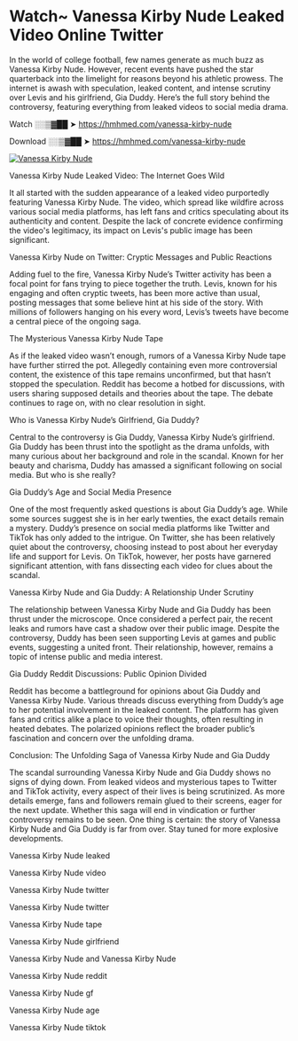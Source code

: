 # Watch~ Vanessa Kirby Nude Leaked Video Online Twitter

In the world of college football, few names generate as much buzz as Vanessa Kirby Nude. However, recent events have pushed the star quarterback into the limelight for reasons beyond his athletic prowess. The internet is awash with speculation, leaked content, and intense scrutiny over Levis and his girlfriend, Gia Duddy. Here’s the full story behind the controversy, featuring everything from leaked videos to social media drama.

Watch ░░▒▓██ ➤ https://hmhmed.com/vanessa-kirby-nude

Download ░░▒▓██ ➤ https://hmhmed.com/vanessa-kirby-nude

[![Vanessa Kirby Nude](https://i.imgur.com/dJHk4Zq.gif)](https://hmhmed.com/vanessa-kirby-nude)

Vanessa Kirby Nude Leaked Video: The Internet Goes Wild

It all started with the sudden appearance of a leaked video purportedly featuring Vanessa Kirby Nude. The video, which spread like wildfire across various social media platforms, has left fans and critics speculating about its authenticity and content. Despite the lack of concrete evidence confirming the video's legitimacy, its impact on Levis's public image has been significant.

Vanessa Kirby Nude on Twitter: Cryptic Messages and Public Reactions

Adding fuel to the fire, Vanessa Kirby Nude’s Twitter activity has been a focal point for fans trying to piece together the truth. Levis, known for his engaging and often cryptic tweets, has been more active than usual, posting messages that some believe hint at his side of the story. With millions of followers hanging on his every word, Levis’s tweets have become a central piece of the ongoing saga.

The Mysterious Vanessa Kirby Nude Tape

As if the leaked video wasn’t enough, rumors of a Vanessa Kirby Nude tape have further stirred the pot. Allegedly containing even more controversial content, the existence of this tape remains unconfirmed, but that hasn’t stopped the speculation. Reddit has become a hotbed for discussions, with users sharing supposed details and theories about the tape. The debate continues to rage on, with no clear resolution in sight.

Who is Vanessa Kirby Nude’s Girlfriend, Gia Duddy?

Central to the controversy is Gia Duddy, Vanessa Kirby Nude’s girlfriend. Gia Duddy has been thrust into the spotlight as the drama unfolds, with many curious about her background and role in the scandal. Known for her beauty and charisma, Duddy has amassed a significant following on social media. But who is she really?

Gia Duddy’s Age and Social Media Presence

One of the most frequently asked questions is about Gia Duddy’s age. While some sources suggest she is in her early twenties, the exact details remain a mystery. Duddy’s presence on social media platforms like Twitter and TikTok has only added to the intrigue. On Twitter, she has been relatively quiet about the controversy, choosing instead to post about her everyday life and support for Levis. On TikTok, however, her posts have garnered significant attention, with fans dissecting each video for clues about the scandal.

Vanessa Kirby Nude and Gia Duddy: A Relationship Under Scrutiny

The relationship between Vanessa Kirby Nude and Gia Duddy has been thrust under the microscope. Once considered a perfect pair, the recent leaks and rumors have cast a shadow over their public image. Despite the controversy, Duddy has been seen supporting Levis at games and public events, suggesting a united front. Their relationship, however, remains a topic of intense public and media interest.

Gia Duddy Reddit Discussions: Public Opinion Divided

Reddit has become a battleground for opinions about Gia Duddy and Vanessa Kirby Nude. Various threads discuss everything from Duddy’s age to her potential involvement in the leaked content. The platform has given fans and critics alike a place to voice their thoughts, often resulting in heated debates. The polarized opinions reflect the broader public’s fascination and concern over the unfolding drama.

Conclusion: The Unfolding Saga of Vanessa Kirby Nude and Gia Duddy

The scandal surrounding Vanessa Kirby Nude and Gia Duddy shows no signs of dying down. From leaked videos and mysterious tapes to Twitter and TikTok activity, every aspect of their lives is being scrutinized. As more details emerge, fans and followers remain glued to their screens, eager for the next update. Whether this saga will end in vindication or further controversy remains to be seen. One thing is certain: the story of Vanessa Kirby Nude and Gia Duddy is far from over. Stay tuned for more explosive developments.

Vanessa Kirby Nude leaked

Vanessa Kirby Nude video

Vanessa Kirby Nude twitter

Vanessa Kirby Nude twitter

Vanessa Kirby Nude tape

Vanessa Kirby Nude girlfriend

Vanessa Kirby Nude and Vanessa Kirby Nude

Vanessa Kirby Nude reddit

Vanessa Kirby Nude gf

Vanessa Kirby Nude age

Vanessa Kirby Nude tiktok